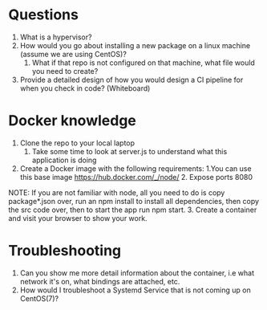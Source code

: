 # Questions 
1. What is a hypervisor?
2. How would you go about installing a new package on a linux machine (assume we are using CentOS)? 
   1. What if that repo is not configured on that machine, what file would you need to create?
3. Provide a detailed design of how you would design a CI pipeline for when you check in code? (Whiteboard)


# Docker knowledge
1. Clone the repo to your local laptop
   1. Take some time to look at server.js to understand what this application is doing
2. Create a Docker image with the following requirements:
   1.You can use this base image https://hub.docker.com/_/node/
   2. Expose ports 8080
   
NOTE: If you are not familiar with node, all you need to do is copy package*.json over, run an npm install to install all dependencies, then copy the src code over, then to start the app run npm start.
3. Create a container and visit your browser to show your work.


# Troubleshooting
1. Can you show me more detail information about the container, i.e what network it's on, what bindings are attached, etc.
2. How would I troubleshoot a Systemd Service that is not coming up on CentOS(7)?
